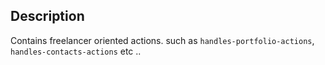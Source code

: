 ## Description
Contains freelancer oriented actions. such as `handles-portfolio-actions`, `handles-contacts-actions` etc ..